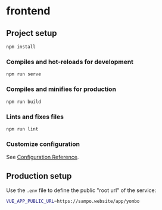 # frontend

## Project setup
```
npm install
```

### Compiles and hot-reloads for development
```
npm run serve
```

### Compiles and minifies for production
```
npm run build
```

### Lints and fixes files
```
npm run lint
```

### Customize configuration
See [Configuration Reference](https://cli.vuejs.org/config/).

## Production setup
Use the `.env` file to define the public "root url" of the service:
```bash
VUE_APP_PUBLIC_URL=https://sampo.website/app/yombo
```
